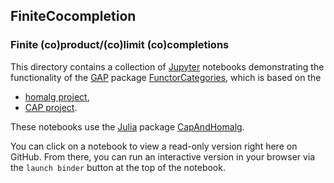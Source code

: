 ## FiniteCocompletion

### Finite (co)product/(co)limit (co)completions

This directory contains a collection of
[Jupyter](https://jupyter.org/) notebooks demonstrating the
functionality of the [GAP](https://www.gap-system.org/) package
[FunctorCategories](https://homalg-project.github.io/pkg/FunctorCategories),
which is based on the

* [homalg project](https://homalg-project.github.io/prj/homalg_project),
* [CAP project](https://homalg-project.github.io/prj/CAP_project).

These notebooks use the [Julia](https://julialang.org/) package
[CapAndHomalg](https://github.com/homalg-project/CapAndHomalg.jl).

You can click on a notebook to view a read-only version right here on GitHub.
From there, you can run an interactive version in your browser via the `launch binder` button at the top of the notebook.
